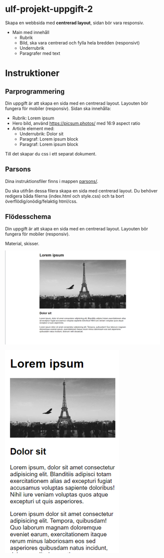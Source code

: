 # ulf-projekt-uppgift-2

Skapa en webbsida med **centrerad layout**, sidan bör vara responsiv.

* Main med innehåll
    * Rubrik
    * Bild, ska vara centrerad och fylla hela bredden (responsivt)
    * Underrubrik
    * Paragrafer med text

# Instruktioner

## Parprogrammering

Din uppgift är att skapa en sida med en centrerad layout. Layouten bör fungera för mobiler (responsiv).
Sidan ska innehålla:

* Rubrik: Lorem ipsum
* Hero bild, använd https://picsum.photos/ med 16:9 aspect ratio
* Article element med:
   * Underrubrik: Dolor sit
   * Paragraf: Lorem ipsum block
   * Paragraf: Lorem ipsum block
   
Till det skapar du css i ett separat dokument.

## Parsons

Dina instruktionsfiler finns i mappen [parsons/](parsons/).

Du ska utifrån dessa filera skapa en sida med centrerad layout.
Du behöver redigera båda filerna (index.html och style.css) och ta bort överflödig/onödig/felaktig html/css.

## Flödesschema

Din uppgift är att skapa en sida med en centrerad layout. Layouten bör fungera för mobiler (responsiv).

Material, skisser.

![Vad du ska skapa](assets/center.png)

![Vad du ska skapa](assets/center-small.png)
